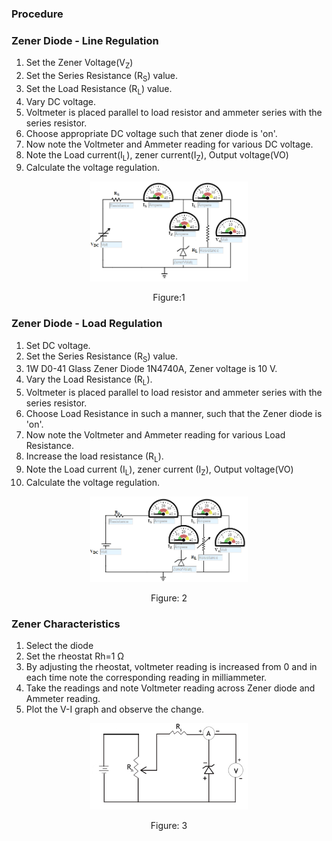 ### Procedure

### Zener Diode - Line Regulation
1. Set the Zener Voltage(V<sub>Z</sub>)
2. Set the  Series Resistance (R<sub>S</sub>) value.
3. Set the Load Resistance (R<sub>L</sub>) value.
4. Vary DC voltage.
5. Voltmeter is placed parallel to load resistor and ammeter series with the series resistor.
6. Choose appropriate DC voltage such that zener diode is 'on'.
7. Now note the Voltmeter and Ammeter reading for various DC voltage.
8. Note the Load current(I<sub>L</sub>), zener current(I<sub>Z</sub>), Output voltage(VO)
9. Calculate the voltage regulation.
                                    

<div align="center">
<img src="images/znrli_pr.png" width="50%">
<p>Figure:1</p>
</div>

### Zener Diode - Load Regulation
1. Set DC voltage.
2. Set the Series Resistance (R<sub>S</sub>) value.
3. 1W D0-41 Glass Zener Diode 1N4740A, Zener voltage is 10 V.
4. Vary the Load Resistance (R<sub>L</sub>).
5. Voltmeter is placed parallel to load resistor and ammeter series with the series resistor.
6. Choose Load Resistance in such a manner, such that the Zener diode is 'on'.
7. Now note the Voltmeter and Ammeter reading for various Load Resistance.
8. Increase the load resistance (R<sub>L</sub>).
9. Note the Load current (I<sub>L</sub>), zener current (I<sub>Z</sub>), Output voltage(VO)
10. Calculate the voltage regulation.

<div align="center">
<img src="images/znrlo_pr.png" width="50%">
<p>Figure: 2</p>
</div>

### Zener Characteristics
1. Select the diode
2. Set the rheostat Rh=1 Ω
3. By adjusting the rheostat, voltmeter reading is increased from 0 and in each time note the corresponding reading in milliammeter.
4. Take the readings and note Voltmeter reading across Zener diode and Ammeter reading.
5. Plot the V-I graph and observe the change.

<div align="center">
<img src="images/zener_ch.png" width="50%">
<p>Figure: 3</p>
</div>

<script id="MathJax-script" async src="https://cdn.jsdelivr.net/npm/mathjax@3/es5/tex-mml-chtml.js"></script>


